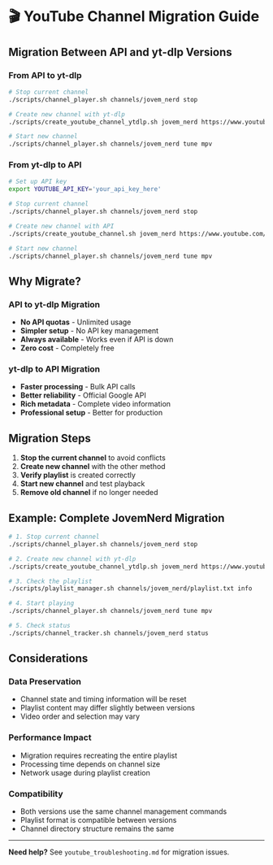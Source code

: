 # 🎬 YouTube Channel Migration Guide

## Migration Between API and yt-dlp Versions

### From API to yt-dlp
```bash
# Stop current channel
./scripts/channel_player.sh channels/jovem_nerd stop

# Create new channel with yt-dlp
./scripts/create_youtube_channel_ytdlp.sh jovem_nerd https://www.youtube.com/@JovemNerd

# Start new channel
./scripts/channel_player.sh channels/jovem_nerd tune mpv
```

### From yt-dlp to API
```bash
# Set up API key
export YOUTUBE_API_KEY='your_api_key_here'

# Stop current channel
./scripts/channel_player.sh channels/jovem_nerd stop

# Create new channel with API
./scripts/create_youtube_channel.sh jovem_nerd https://www.youtube.com/@JovemNerd

# Start new channel
./scripts/channel_player.sh channels/jovem_nerd tune mpv
```

## Why Migrate?

### API to yt-dlp Migration
- **No API quotas** - Unlimited usage
- **Simpler setup** - No API key management
- **Always available** - Works even if API is down
- **Zero cost** - Completely free

### yt-dlp to API Migration
- **Faster processing** - Bulk API calls
- **Better reliability** - Official Google API
- **Rich metadata** - Complete video information
- **Professional setup** - Better for production

## Migration Steps

1. **Stop the current channel** to avoid conflicts
2. **Create new channel** with the other method
3. **Verify playlist** is created correctly
4. **Start new channel** and test playback
5. **Remove old channel** if no longer needed

## Example: Complete JovemNerd Migration

```bash
# 1. Stop current channel
./scripts/channel_player.sh channels/jovem_nerd stop

# 2. Create new channel with yt-dlp
./scripts/create_youtube_channel_ytdlp.sh jovem_nerd https://www.youtube.com/@JovemNerd 24

# 3. Check the playlist
./scripts/playlist_manager.sh channels/jovem_nerd/playlist.txt info

# 4. Start playing
./scripts/channel_player.sh channels/jovem_nerd tune mpv

# 5. Check status
./scripts/channel_tracker.sh channels/jovem_nerd status
```

## Considerations

### Data Preservation
- Channel state and timing information will be reset
- Playlist content may differ slightly between versions
- Video order and selection may vary

### Performance Impact
- Migration requires recreating the entire playlist
- Processing time depends on channel size
- Network usage during playlist creation

### Compatibility
- Both versions use the same channel management commands
- Playlist format is compatible between versions
- Channel directory structure remains the same

---

**Need help?** See `youtube_troubleshooting.md` for migration issues.
